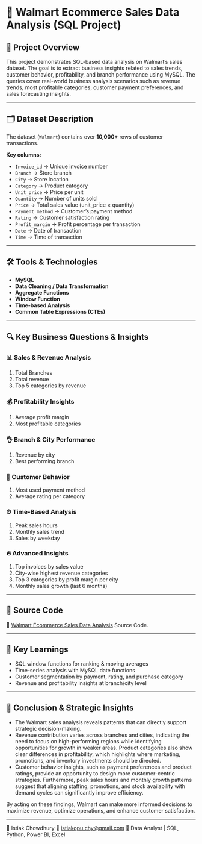# 🛒 Walmart Ecommerce Sales Data Analysis (SQL Project)

## 🎯 Project Overview
This project demonstrates SQL-based data analysis on Walmart’s sales dataset. The goal is to extract business insights related to sales trends, customer behavior, profitability, and branch performance using MySQL. 
The queries cover real-world business analysis scenarios such as revenue trends, most profitable categories, customer payment preferences, and sales forecasting insights.

---

## 🗂️ Dataset Description

The dataset (`Walmart`) contains over **10,000+** rows of customer transactions.

**Key columns:**
- `Invoice_id` → Unique invoice number  
- `Branch` → Store branch 
- `City` → Store location  
- `Category` → Product category  
- `Unit_price` → Price per unit  
- `Quantity` → Number of units sold  
- `Price` → Total sales value (unit_price × quantity)  
- `Payment_method` → Customer’s payment method  
- `Rating` → Customer satisfaction rating  
- `Profit_margin` → Profit percentage per transaction  
- `Date` → Date of transaction  
- `Time` → Time of transaction 

---

## 🛠️ Tools & Technologies

- **MySQL**
- **Data Cleaning / Data Transformation**
- **Aggregate Functions**
- **Window Function**
- **Time-based Analysis**
- **Common Table Expressions (CTEs)**

---

## 🔍 Key Business Questions & Insights
### 📊 Sales & Revenue Analysis
1) Total Branches
2) Total revenue
3) Top 5 categories by revenue

### 💰 Profitability Insights
1) Average profit margin
2) Most profitable categories

### 👌 Branch & City Performance
1) Revenue by city
2) Best performing branch

### 👥 Customer Behavior
1) Most used payment method
2) Average rating per category

### ⏱ Time-Based Analysis
1) Peak sales hours
2) Monthly sales trend
3) Sales by weekday

### 🔥 Advanced Insights
1) Top invoices by sales value
2) City-wise highest revenue categories
3) Top 3 categories by profit margin per city
4) Monthly sales growth (last 6 months)

---

## 📄 Source Code
📍 [Walmart Ecommerce Sales Data Analysis](https://github.com/Istiak-Chowdhury/Ecommerce-Data-Analysis-using-SQL/blob/485df2d89bdbf7b41451b47c8064d81a975afafc/walmart.csv) Source Code.

---

 ## 🔗 Key Learnings
- SQL window functions for ranking & moving averages
- Time-series analysis with MySQL date functions
- Customer segmentation by payment, rating, and purchase category
- Revenue and profitability insights at branch/city level

---

## 📌 Conclusion & Strategic Insights

- The Walmart sales analysis reveals patterns that can directly support strategic decision-making.  
- Revenue contribution varies across branches and cities, indicating the need to focus on high-performing regions while identifying opportunities for growth in weaker areas. Product categories also show clear differences in profitability, which highlights where marketing, promotions, and inventory investments should be directed.  
- Customer behavior insights, such as payment preferences and product ratings, provide an opportunity to design more customer-centric strategies. Furthermore, peak sales hours and monthly growth patterns suggest that aligning staffing, promotions, and stock availability with demand cycles can significantly improve efficiency.  

By acting on these findings, Walmart can make more informed decisions to maximize revenue, optimize operations, and enhance customer satisfaction.


---

👤 Istiak Chowdhury
📧 istiakopu.chy@gmail.com
💼 Data Analyst | SQL, Python, Power BI, Excel









